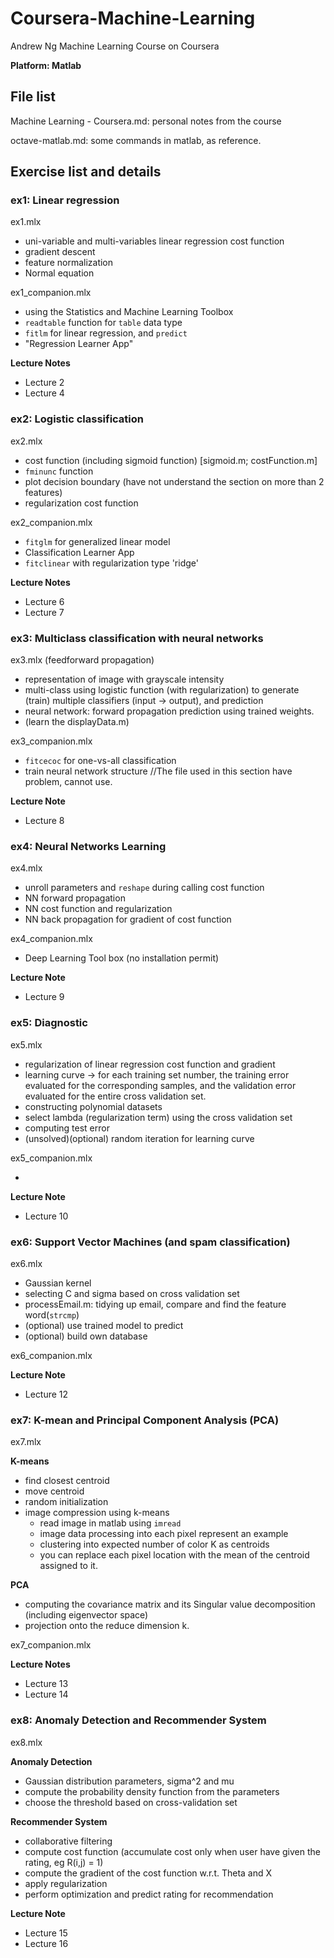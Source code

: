 # Coursera-Machine-Learning
Andrew Ng Machine Learning Course on Coursera

__Platform: Matlab__

## File list

Machine Learning - Coursera.md: personal notes from the course

octave-matlab.md: some commands in matlab, as reference.



## Exercise list and details

### ex1:  Linear regression

ex1.mlx

- uni-variable and multi-variables linear regression cost function
- gradient descent
- feature normalization
- Normal equation

ex1_companion.mlx

- using the Statistics and Machine Learning Toolbox
- `readtable` function for `table` data type
- `fitlm` for linear regression, and `predict`
- "Regression Learner App"

__Lecture Notes__

- Lecture 2
- Lecture 4

### ex2:  Logistic classification

ex2.mlx

- cost function (including sigmoid function) [sigmoid.m; costFunction.m]
- `fminunc` function
- plot decision boundary (have not understand the section on more than 2 features)
- regularization cost function

ex2_companion.mlx

- `fitglm` for generalized linear model
- Classification Learner App
- `fitclinear` with regularization type 'ridge'  

__Lecture Notes__

- Lecture 6
- Lecture 7

### ex3: Multiclass classification with neural networks

ex3.mlx (feedforward propagation)

- representation of image with grayscale intensity
- multi-class using logistic function (with regularization) to generate (train) multiple classifiers (input -> output), and prediction
- neural network: forward propagation prediction using trained weights. 
- (learn the displayData.m)

ex3_companion.mlx

- `fitcecoc` for one-vs-all classification
- train neural network structure //The file used in this section have problem, cannot use. 

__Lecture Note__

- Lecture 8

### ex4: Neural Networks Learning

ex4.mlx

- unroll parameters and `reshape` during calling cost function
- NN forward propagation
- NN cost function and regularization
- NN back propagation for gradient of cost function

ex4_companion.mlx

- Deep Learning Tool box (no installation permit)

**Lecture Note**

- Lecture 9

### ex5: Diagnostic

ex5.mlx

- regularization of linear regression cost function and gradient
- learning curve -> for each training set number, the training error evaluated for the corresponding samples, and the validation error evaluated for the entire cross validation set. 
- constructing polynomial datasets
- select lambda (regularization term) using the cross validation set
- computing test error
- (unsolved)(optional) random iteration for learning curve

ex5_companion.mlx

- 

**Lecture Note**

- Lecture 10

### ex6: Support Vector Machines (and spam classification)

ex6.mlx

- Gaussian kernel
- selecting C and sigma based on cross validation set
- processEmail.m: tidying up email, compare and find the feature word(`strcmp`)
- (optional) use trained model to predict
- (optional) build own database



ex6_companion.mlx



**Lecture Note**

- Lecture 12



### ex7: K-mean and Principal Component Analysis (PCA)

ex7.mlx

**K-means**

- find closest centroid
- move centroid
- random initialization
- image compression using k-means
  - read image in matlab using `imread`
  - image data processing into each pixel represent an example
  - clustering into expected number of color K as centroids
  - you can replace each pixel location with the mean of the centroid assigned to it.

**PCA**

- computing the covariance matrix and its Singular value decomposition (including eigenvector space)
- projection onto the reduce dimension k. 



ex7_companion.mlx



**Lecture Notes**

- Lecture 13
- Lecture 14



### ex8: Anomaly Detection and Recommender System

ex8.mlx

**Anomaly Detection**

- Gaussian distribution parameters, sigma^2 and mu
- compute the probability density function from the parameters
- choose the threshold based on cross-validation set

**Recommender System**

- collaborative filtering
- compute cost function (accumulate cost only when user have given the rating, eg R(i,j) = 1)
- compute the gradient of the cost function w.r.t. Theta and X
- apply regularization
- perform optimization and predict rating for recommendation



**Lecture Note**

- Lecture 15
- Lecture 16